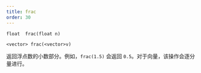 ```yaml
---
title: frac
order: 30
---
```

`float  frac(float n)`

`<vector> frac(<vector>v)`

返回浮点数的小数部分。例如，`frac(1.5)` 会返回 `0.5`。对于向量，该操作会逐分量进行。